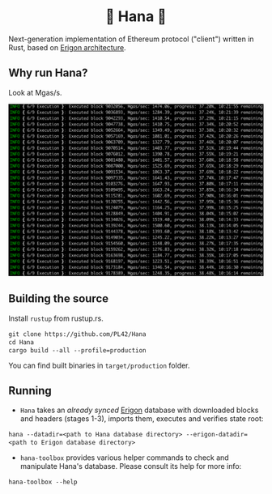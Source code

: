 # <h1 align="center"> 🧬 Hana 🧬 </h1>

Next-generation implementation of Ethereum protocol ("client") written in Rust, based on [Erigon architecture](https://github.com/ledgerwatch/interfaces).

## Why run Hana?

Look at Mgas/s.

![](./src/res/readme-screenshot.png)


## Building the source

Install `rustup` from rustup.rs.

```
git clone https://github.com/PL42/Hana
cd Hana
cargo build --all --profile=production
```

You can find built binaries in `target/production` folder.

## Running

* `Hana` takes an _already synced_ [Erigon](https://github.com/ledgerwatch/erigon) database with downloaded blocks and headers (stages 1-3), imports them, executes and verifies state root:

```
hana --datadir=<path to Hana database directory> --erigon-datadir=<path to Erigon database directory>
```

* `hana-toolbox` provides various helper commands to check and manipulate Hana's database. Please consult its help for more info:
```
hana-toolbox --help
```
